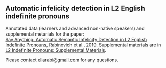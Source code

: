 ## Automatic infelicity detection in L2 English indefinite pronouns

Annotated data (learners and advanced non-native speakers) and supplemental metarials for the paper:\
[Say Anything: Automatic Semantic Infelicity Detection in L2 English Indefinite Pronouns](https://www.aclweb.org/anthology/K19-1008/), Rabinovich et al., 2019. Supplemental materials are in [L2 Indefinite Pronouns: Supplemental Materials](https://github.com/ellarabi/indefinite-pronouns/blob/master/indefinite_pronouns_supplemental.pdf).

Please contact ellarabi@gmail.com for any questions.
